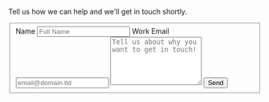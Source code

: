 Tell us how we can help and we'll get in touch shortly.

<form class="pa4 black-80" name="complaint-form" accept-charset="utf-8" action="https://formspree.io/f/mnqkkryo" method="post">
  <fieldset>
    <label for="full-name" class="white b db mb2">Name</label>
    <input type="text" name="name" id="full-name" class="input-reset ba b--black-20 pa2 mb2 db w-100" placeholder="Full Name" required="">
    <label for="email-address" class="white b db mb2">Work Email</label>
    <input type="email" name="_replyto" id="email-address" class="input-reset ba b--black-20 pa2 mb2 db w-100" placeholder="email@domain.tld" required="">
    <textarea rows="6" name="message" id="message" class="input-reset ba b--black-20 pa2 mb2 db w-100" placeholder="Tell us about why you want to get in touch!"></textarea>
    <input type="hidden" name="_subject" id="email-subject" value="Contact Form Submission">
    <input type="submit" class="link dim ph3 pv2 dib white bg-black" value="Send">
  </fieldset>
</form>
